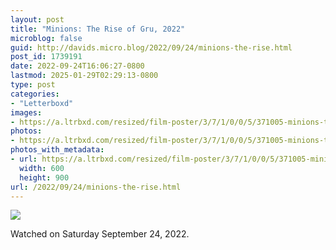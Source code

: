 ```yaml
---
layout: post
title: "Minions: The Rise of Gru, 2022"
microblog: false
guid: http://davids.micro.blog/2022/09/24/minions-the-rise.html
post_id: 1739191
date: 2022-09-24T16:06:27-0800
lastmod: 2025-01-29T02:29:13-0800
type: post
categories:
- "Letterboxd"
images:
- https://a.ltrbxd.com/resized/film-poster/3/7/1/0/0/5/371005-minions-the-rise-of-gru-0-600-0-900-crop.jpg?v=ca97b9c24a
photos:
- https://a.ltrbxd.com/resized/film-poster/3/7/1/0/0/5/371005-minions-the-rise-of-gru-0-600-0-900-crop.jpg?v=ca97b9c24a
photos_with_metadata:
- url: https://a.ltrbxd.com/resized/film-poster/3/7/1/0/0/5/371005-minions-the-rise-of-gru-0-600-0-900-crop.jpg?v=ca97b9c24a
  width: 600
  height: 900
url: /2022/09/24/minions-the-rise.html
---
```

<p><img src="https://a.ltrbxd.com/resized/film-poster/3/7/1/0/0/5/371005-minions-the-rise-of-gru-0-600-0-900-crop.jpg?v=ca97b9c24a"/></p> <p>Watched on Saturday September 24, 2022.</p>
